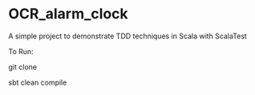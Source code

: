 OCR_alarm_clock
===============

A simple project to demonstrate TDD techniques in Scala with ScalaTest

To Run:

git clone

sbt clean compile
